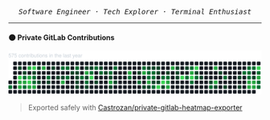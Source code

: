 <p align="center">
  <em><span style="font-family: monospace;">Software Engineer · Tech Explorer · Terminal Enthusiast</span></em>
</p>

---

#### 🌑 Private GitLab Contributions

<p align="center">
  <img src="https://github.com/Castrozan/private-gitlab-heatmap-exporter/blob/master/gitlab-graph.svg" alt="GitLab Contribution Graph" />
</p>

> Exported safely with [Castrozan/private-gitlab-heatmap-exporter](https://github.com/Castrozan/private-gitlab-heatmap-exporter)
